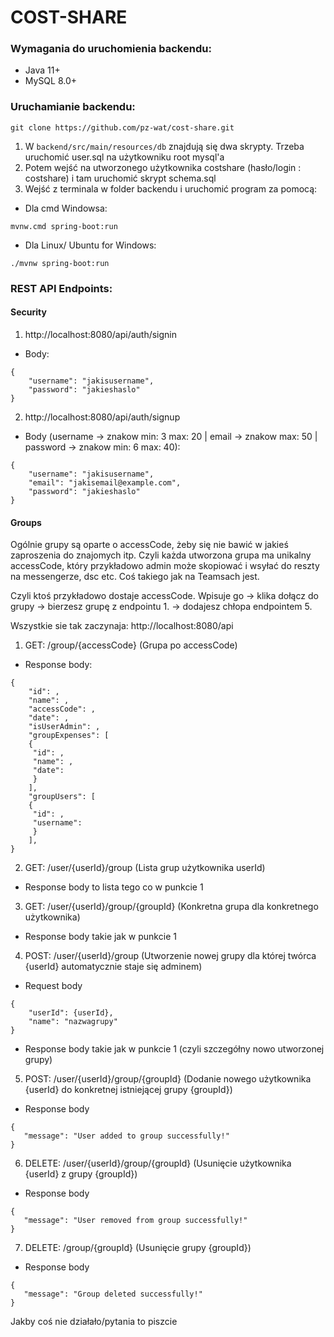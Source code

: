 # COST-SHARE

### Wymagania do uruchomienia backendu:
- Java 11+
- MySQL 8.0+

### Uruchamianie backendu:

```
git clone https://github.com/pz-wat/cost-share.git
```
1. W ``` backend/src/main/resources/db ``` znajdują się dwa skrypty. Trzeba uruchomić user.sql na użytkowniku root mysql'a
2. Potem wejść na utworzonego użytkownika costshare (hasło/login : costshare) i tam uruchomić skrypt schema.sql
3. Wejść z terminala w folder backendu i uruchomić program za pomocą:
 - Dla cmd Windowsa:
```
mvnw.cmd spring-boot:run
```
- Dla Linux/ Ubuntu for Windows:
```
./mvnw spring-boot:run
```

### REST API Endpoints:

#### Security
1. http://localhost:8080/api/auth/signin
- Body:
```
{
    "username": "jakisusername",
    "password": "jakieshaslo"
}
```
2. http://localhost:8080/api/auth/signup
- Body (username -> znakow min: 3 max: 20 | email -> znakow max: 50 | password -> znakow min: 6 max: 40):
```
{
    "username": "jakisusername",
    "email": "jakisemail@example.com",
    "password": "jakieshaslo"
}
```

#### Groups

Ogólnie grupy są oparte o accessCode, żeby się nie bawić w jakieś zaproszenia do znajomych itp.
Czyli każda utworzona grupa ma unikalny accessCode, który przykładowo admin może skopiować i wsyłać do reszty na messengerze, dsc etc.
Coś takiego jak na Teamsach jest.

Czyli ktoś przykładowo dostaje accessCode. Wpisuje go -> klika dołącz do grupy -> bierzesz grupę z endpointu 1. -> dodajesz chłopa endpointem 5.

Wszystkie sie tak zaczynaja: http://localhost:8080/api

1. GET: /group/{accessCode}
(Grupa po accessCode)
- Response body:
```
{
    "id": ,
    "name": ,
    "accessCode": ,
    "date": ,
    "isUserAdmin": ,
    "groupExpenses": [
    {
     "id": ,
     "name": ,
     "date": 
     }
    ],
    "groupUsers": [
    {
     "id": ,
     "username": 
     }
    ],
}
```

2. GET: /user/{userId}/group
(Lista grup użytkownika userId)
- Response body to lista tego co w punkcie 1

3. GET: /user/{userId}/group/{groupId}
(Konkretna grupa dla konkretnego użytkownika)
- Response body takie jak w punkcie 1

4. POST: /user/{userId}/group
(Utworzenie nowej grupy dla której twórca {userId} automatycznie staje się adminem)
- Request body
```
{
    "userId": {userId},
    "name": "nazwagrupy"
}
```
- Response body takie jak w punkcie 1 (czyli szczegółny nowo utworzonej grupy)

5. POST: /user/{userId}/group/{groupId}
(Dodanie nowego użytkownika {userId} do konkretnej istniejącej grupy {groupId})
- Response body
```
{
   "message": "User added to group successfully!"
}
```

6. DELETE: /user/{userId}/group/{groupId}
(Usunięcie użytkownika {userId} z grupy {groupId})
- Response body
```
{
   "message": "User removed from group successfully!"
}
```

7. DELETE: /group/{groupId}
(Usunięcie grupy {groupId})
- Response body
```
{
   "message": "Group deleted successfully!"
}
```


Jakby coś nie działało/pytania to piszcie
